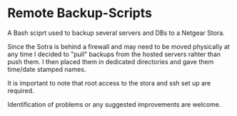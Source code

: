 Remote Backup-Scripts
==============

A Bash sciprt used to backup several servers and DBs to a Netgear Stora.

Since the Sotra is behind a firewall and may need to be moved physically at any time 
I decided to "pull" backups from the hosted servers rahter than push them.  I then 
placed them in dedicated directories and gave them time/date stamped names.

It is important to note that root access to the stora and ssh set up are required.



Identification of problems or any suggested improvements are welcome.

